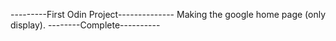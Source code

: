 ---------First Odin Project--------------
Making the google home page (only display).
--------Complete----------

